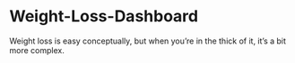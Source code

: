 # Weight-Loss-Dashboard
Weight loss is easy conceptually, but when you’re in the thick of it, it’s a bit more complex.

